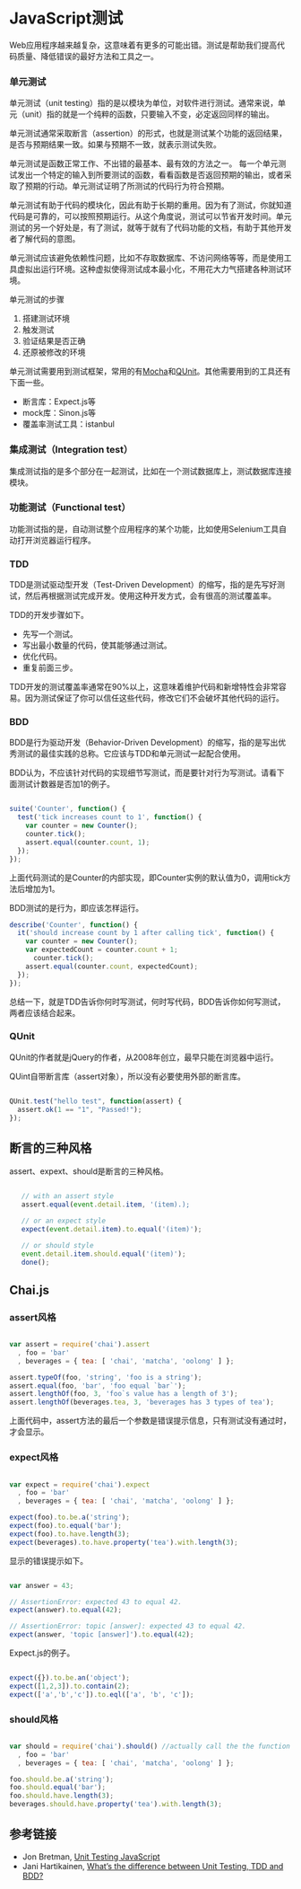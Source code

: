 # JavaScript测试

Web应用程序越来越复杂，这意味着有更多的可能出错。测试是帮助我们提高代码质量、降低错误的最好方法和工具之一。

### 单元测试

单元测试（unit testing）指的是以模块为单位，对软件进行测试。通常来说，单元（unit）指的就是一个纯粹的函数，只要输入不变，必定返回同样的输出。

单元测试通常采取断言（assertion）的形式，也就是测试某个功能的返回结果，是否与预期结果一致。如果与预期不一致，就表示测试失败。

单元测试是函数正常工作、不出错的最基本、最有效的方法之一。 每一个单元测试发出一个特定的输入到所要测试的函数，看看函数是否返回预期的输出，或者采取了预期的行动。单元测试证明了所测试的代码行为符合预期。

单元测试有助于代码的模块化，因此有助于长期的重用。因为有了测试，你就知道代码是可靠的，可以按照预期运行。从这个角度说，测试可以节省开发时间。单元测试的另一个好处是，有了测试，就等于就有了代码功能的文档，有助于其他开发者了解代码的意图。

单元测试应该避免依赖性问题，比如不存取数据库、不访问网络等等，而是使用工具虚拟出运行环境。这种虚拟使得测试成本最小化，不用花大力气搭建各种测试环境。

单元测试的步骤

1. 搭建测试环境
1. 触发测试
1. 验证结果是否正确
1. 还原被修改的环境

单元测试需要用到测试框架，常用的有[Mocha](http://mochajs.org/)和[QUnit](http://qunitjs.com/)。其他需要用到的工具还有下面一些。

- 断言库：Expect.js等
- mock库：Sinon.js等
- 覆盖率测试工具：istanbul

### 集成测试（Integration test）

集成测试指的是多个部分在一起测试，比如在一个测试数据库上，测试数据库连接模块。

### 功能测试（Functional test）

功能测试指的是，自动测试整个应用程序的某个功能，比如使用Selenium工具自动打开浏览器运行程序。

### TDD

TDD是测试驱动型开发（Test-Driven Development）的缩写，指的是先写好测试，然后再根据测试完成开发。使用这种开发方式，会有很高的测试覆盖率。

TDD的开发步骤如下。

- 先写一个测试。
- 写出最小数量的代码，使其能够通过测试。
- 优化代码。
- 重复前面三步。

TDD开发的测试覆盖率通常在90%以上，这意味着维护代码和新增特性会非常容易。因为测试保证了你可以信任这些代码，修改它们不会破坏其他代码的运行。

### BDD

BDD是行为驱动开发（Behavior-Driven Development）的缩写，指的是写出优秀测试的最佳实践的总称。它应该与TDD和单元测试一起配合使用。

BDD认为，不应该针对代码的实现细节写测试，而是要针对行为写测试。请看下面测试计数器是否加1的例子。

```javascript

suite('Counter', function() {
  test('tick increases count to 1', function() {
    var counter = new Counter();
    counter.tick();
    assert.equal(counter.count, 1);
  });
});

```

上面代码测试的是Counter的内部实现，即Counter实例的默认值为0，调用tick方法后增加为1。

BDD测试的是行为，即应该怎样运行。

```javascript
describe('Counter', function() {
  it('should increase count by 1 after calling tick', function() {
    var counter = new Counter();
    var expectedCount = counter.count + 1;
      counter.tick();
    assert.equal(counter.count, expectedCount);
  });
});
```

总结一下，就是TDD告诉你何时写测试，何时写代码，BDD告诉你如何写测试，两者应该结合起来。

### QUnit

QUnit的作者就是jQuery的作者，从2008年创立，最早只能在浏览器中运行。

QUint自带断言库（assert对象），所以没有必要使用外部的断言库。

```javascript

QUnit.test("hello test", function(assert) {
  assert.ok(1 == "1", "Passed!");
});

```

## 断言的三种风格

assert、expext、should是断言的三种风格。

```javascript

   // with an assert style
   assert.equal(event.detail.item, '(item).);

   // or an expect style
   expect(event.detail.item).to.equal('(item)');

   // or should style
   event.detail.item.should.equal('(item)');
   done();
```

## Chai.js

### assert风格

```javascript

var assert = require('chai').assert
  , foo = 'bar'
  , beverages = { tea: [ 'chai', 'matcha', 'oolong' ] };

assert.typeOf(foo, 'string', 'foo is a string');
assert.equal(foo, 'bar', 'foo equal `bar`');
assert.lengthOf(foo, 3, 'foo`s value has a length of 3');
assert.lengthOf(beverages.tea, 3, 'beverages has 3 types of tea');

```

上面代码中，assert方法的最后一个参数是错误提示信息，只有测试没有通过时，才会显示。

### expect风格

```javascript

var expect = require('chai').expect
  , foo = 'bar'
  , beverages = { tea: [ 'chai', 'matcha', 'oolong' ] };

expect(foo).to.be.a('string');
expect(foo).to.equal('bar');
expect(foo).to.have.length(3);
expect(beverages).to.have.property('tea').with.length(3);

```

显示的错误提示如下。

```javascript

var answer = 43;

// AssertionError: expected 43 to equal 42.
expect(answer).to.equal(42); 

// AssertionError: topic [answer]: expected 43 to equal 42.
expect(answer, 'topic [answer]').to.equal(42);

```

Expect.js的例子。

```javascript

expect({}).to.be.an('object');
expect([1,2,3]).to.contain(2);
expect(['a','b','c']).to.eql(['a', 'b', 'c']);

```

### should风格

```javascript

var should = require('chai').should() //actually call the the function
  , foo = 'bar'
  , beverages = { tea: [ 'chai', 'matcha', 'oolong' ] };

foo.should.be.a('string');
foo.should.equal('bar');
foo.should.have.length(3);
beverages.should.have.property('tea').with.length(3);

```

## 参考链接

- Jon Bretman, [Unit Testing JavaScript](http://developers.lyst.com/javascript/testing/2014/03/03/javascript-unit-testing/)
- Jani Hartikainen, [What’s the difference between Unit Testing, TDD and BDD?](http://codeutopia.net/blog/2015/03/01/unit-testing-tdd-and-bdd/)
